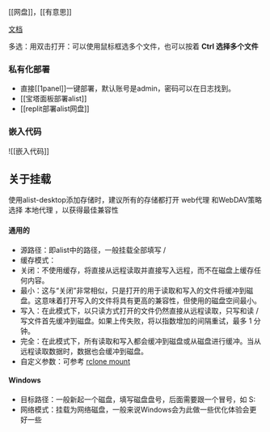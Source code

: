 [[网盘]]，[[有意思]]


[文档](https://alist.nn.ci/zh/guide/drivers/common.html)


多选：用双击打开：可以使用鼠标框选多个文件，也可以按着 **Ctrl 选择多个文件**

### 私有化部署
- 直接[[1panel]]一键部署，默认账号是admin，密码可以在日志找到。
- [[宝塔面板部署alist]]
- [[replit部署alist网盘]]

### 嵌入代码
![[嵌入代码]]
## 关于挂载

使用alist-desktop添加存储时，建议所有的存储都打开 web代理 和WebDAV策略选择 本地代理 ，以获得最佳兼容性

#### 通用的

- 源路径：即alist中的路径，一般挂载全部填写 /
- 缓存模式：
- 关闭：不使用缓存，将直接从远程读取并直接写入远程，而不在磁盘上缓存任何内容。
- 最小：这与“关闭”非常相似，只是打开的用于读取和写入的文件将缓冲到磁盘。这意味着打开写入的文件将具有更高的兼容性，但使用的磁盘空间最小。
- 写入：在此模式下，以只读方式打开的文件仍然直接从远程读取，只写和读 / 写文件首先缓冲到磁盘。如果上传失败，将以指数增加的间隔重试，最多 1 分钟。
- 完全：在此模式下，所有读取和写入都会缓冲到磁盘或从磁盘进行缓冲。当从远程读取数据时，数据也会缓冲到磁盘。
- 自定义参数：可参考 [rclone mount](https://rclone.org/commands/rclone_mount/)

#### Windows

- 目标路径：一般新起一个磁盘，填写磁盘盘号，后面需要跟一个冒号，如 S:
- 网络模式：挂载为网络磁盘，一般来说Windows会为此做一些优化体验会更好一些